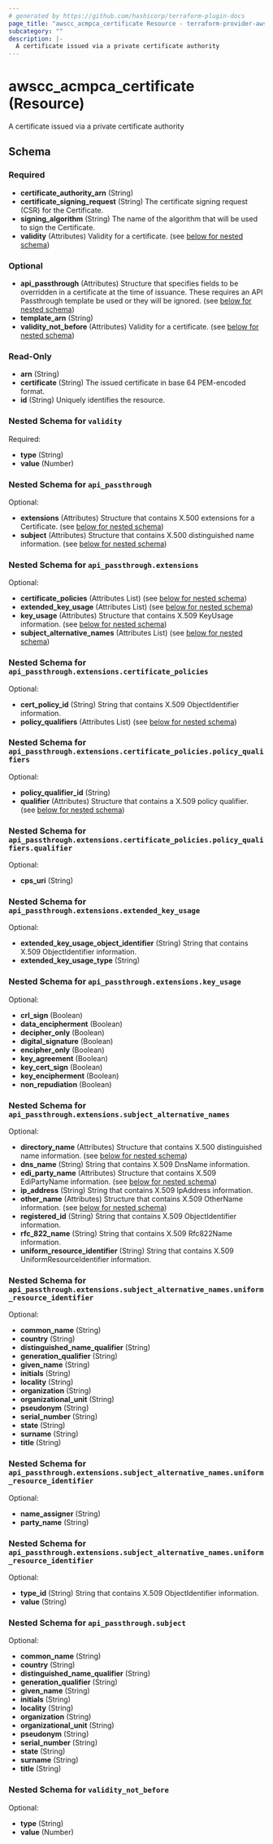 ```yaml
---
# generated by https://github.com/hashicorp/terraform-plugin-docs
page_title: "awscc_acmpca_certificate Resource - terraform-provider-awscc"
subcategory: ""
description: |-
  A certificate issued via a private certificate authority
---
```


# awscc_acmpca_certificate (Resource)

A certificate issued via a private certificate authority



<!-- schema generated by tfplugindocs -->
## Schema

### Required

- **certificate_authority_arn** (String)
- **certificate_signing_request** (String) The certificate signing request (CSR) for the Certificate.
- **signing_algorithm** (String) The name of the algorithm that will be used to sign the Certificate.
- **validity** (Attributes) Validity for a certificate. (see [below for nested schema](#nestedatt--validity))

### Optional

- **api_passthrough** (Attributes) Structure that specifies fields to be overridden in a certificate at the time of issuance. These requires an API Passthrough template be used or they will be ignored. (see [below for nested schema](#nestedatt--api_passthrough))
- **template_arn** (String)
- **validity_not_before** (Attributes) Validity for a certificate. (see [below for nested schema](#nestedatt--validity_not_before))

### Read-Only

- **arn** (String)
- **certificate** (String) The issued certificate in base 64 PEM-encoded format.
- **id** (String) Uniquely identifies the resource.

<a id="nestedatt--validity"></a>
### Nested Schema for `validity`

Required:

- **type** (String)
- **value** (Number)


<a id="nestedatt--api_passthrough"></a>
### Nested Schema for `api_passthrough`

Optional:

- **extensions** (Attributes) Structure that contains X.500 extensions for a Certificate. (see [below for nested schema](#nestedatt--api_passthrough--extensions))
- **subject** (Attributes) Structure that contains X.500 distinguished name information. (see [below for nested schema](#nestedatt--api_passthrough--subject))

<a id="nestedatt--api_passthrough--extensions"></a>
### Nested Schema for `api_passthrough.extensions`

Optional:

- **certificate_policies** (Attributes List) (see [below for nested schema](#nestedatt--api_passthrough--extensions--certificate_policies))
- **extended_key_usage** (Attributes List) (see [below for nested schema](#nestedatt--api_passthrough--extensions--extended_key_usage))
- **key_usage** (Attributes) Structure that contains X.509 KeyUsage information. (see [below for nested schema](#nestedatt--api_passthrough--extensions--key_usage))
- **subject_alternative_names** (Attributes List) (see [below for nested schema](#nestedatt--api_passthrough--extensions--subject_alternative_names))

<a id="nestedatt--api_passthrough--extensions--certificate_policies"></a>
### Nested Schema for `api_passthrough.extensions.certificate_policies`

Optional:

- **cert_policy_id** (String) String that contains X.509 ObjectIdentifier information.
- **policy_qualifiers** (Attributes List) (see [below for nested schema](#nestedatt--api_passthrough--extensions--certificate_policies--policy_qualifiers))

<a id="nestedatt--api_passthrough--extensions--certificate_policies--policy_qualifiers"></a>
### Nested Schema for `api_passthrough.extensions.certificate_policies.policy_qualifiers`

Optional:

- **policy_qualifier_id** (String)
- **qualifier** (Attributes) Structure that contains a X.509 policy qualifier. (see [below for nested schema](#nestedatt--api_passthrough--extensions--certificate_policies--policy_qualifiers--qualifier))

<a id="nestedatt--api_passthrough--extensions--certificate_policies--policy_qualifiers--qualifier"></a>
### Nested Schema for `api_passthrough.extensions.certificate_policies.policy_qualifiers.qualifier`

Optional:

- **cps_uri** (String)




<a id="nestedatt--api_passthrough--extensions--extended_key_usage"></a>
### Nested Schema for `api_passthrough.extensions.extended_key_usage`

Optional:

- **extended_key_usage_object_identifier** (String) String that contains X.509 ObjectIdentifier information.
- **extended_key_usage_type** (String)


<a id="nestedatt--api_passthrough--extensions--key_usage"></a>
### Nested Schema for `api_passthrough.extensions.key_usage`

Optional:

- **crl_sign** (Boolean)
- **data_encipherment** (Boolean)
- **decipher_only** (Boolean)
- **digital_signature** (Boolean)
- **encipher_only** (Boolean)
- **key_agreement** (Boolean)
- **key_cert_sign** (Boolean)
- **key_encipherment** (Boolean)
- **non_repudiation** (Boolean)


<a id="nestedatt--api_passthrough--extensions--subject_alternative_names"></a>
### Nested Schema for `api_passthrough.extensions.subject_alternative_names`

Optional:

- **directory_name** (Attributes) Structure that contains X.500 distinguished name information. (see [below for nested schema](#nestedatt--api_passthrough--extensions--subject_alternative_names--directory_name))
- **dns_name** (String) String that contains X.509 DnsName information.
- **edi_party_name** (Attributes) Structure that contains X.509 EdiPartyName information. (see [below for nested schema](#nestedatt--api_passthrough--extensions--subject_alternative_names--edi_party_name))
- **ip_address** (String) String that contains X.509 IpAddress information.
- **other_name** (Attributes) Structure that contains X.509 OtherName information. (see [below for nested schema](#nestedatt--api_passthrough--extensions--subject_alternative_names--other_name))
- **registered_id** (String) String that contains X.509 ObjectIdentifier information.
- **rfc_822_name** (String) String that contains X.509 Rfc822Name information.
- **uniform_resource_identifier** (String) String that contains X.509 UniformResourceIdentifier information.

<a id="nestedatt--api_passthrough--extensions--subject_alternative_names--directory_name"></a>
### Nested Schema for `api_passthrough.extensions.subject_alternative_names.uniform_resource_identifier`

Optional:

- **common_name** (String)
- **country** (String)
- **distinguished_name_qualifier** (String)
- **generation_qualifier** (String)
- **given_name** (String)
- **initials** (String)
- **locality** (String)
- **organization** (String)
- **organizational_unit** (String)
- **pseudonym** (String)
- **serial_number** (String)
- **state** (String)
- **surname** (String)
- **title** (String)


<a id="nestedatt--api_passthrough--extensions--subject_alternative_names--edi_party_name"></a>
### Nested Schema for `api_passthrough.extensions.subject_alternative_names.uniform_resource_identifier`

Optional:

- **name_assigner** (String)
- **party_name** (String)


<a id="nestedatt--api_passthrough--extensions--subject_alternative_names--other_name"></a>
### Nested Schema for `api_passthrough.extensions.subject_alternative_names.uniform_resource_identifier`

Optional:

- **type_id** (String) String that contains X.509 ObjectIdentifier information.
- **value** (String)




<a id="nestedatt--api_passthrough--subject"></a>
### Nested Schema for `api_passthrough.subject`

Optional:

- **common_name** (String)
- **country** (String)
- **distinguished_name_qualifier** (String)
- **generation_qualifier** (String)
- **given_name** (String)
- **initials** (String)
- **locality** (String)
- **organization** (String)
- **organizational_unit** (String)
- **pseudonym** (String)
- **serial_number** (String)
- **state** (String)
- **surname** (String)
- **title** (String)



<a id="nestedatt--validity_not_before"></a>
### Nested Schema for `validity_not_before`

Optional:

- **type** (String)
- **value** (Number)


